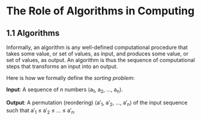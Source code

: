 # The Role of Algorithms in Computing

## 1.1 Algorithms

Informally, an algorithm is any well-defined computational procedure that takes some value, or set of values, as input, and produces some value, or set of values, as output. An algorithm is thus the sequence of computational steps that transforms an input into an output.

Here is how we formally define the *sorting problem*:

**Input**: A sequence of *n* numbers ⟨a<sub>1</sub>, a<sub>2</sub>, ..., a<sub>n</sub>⟩.

**Output**: A permutation (reordering) ⟨a′<sub>1</sub>, a′<sub>2</sub>, ..., a′<sub>n</sub>⟩ of the input sequence such that a′<sub>1</sub> ≤ a′<sub>2</sub> ≤ ... ≤ a′<sub>n</sub>.


